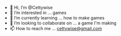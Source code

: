 - 👋 Hi, I’m @Cettywise
- 👀 I’m interested in ... games
- 🌱 I’m currently learning ... how to make games
- 💞️ I’m looking to collaborate on ... a game I'm making
- 📫 How to reach me ... cettywise@gmail.com

<!---
Cettywise/Cettywise is a ✨ special ✨ repository because its `README.md` (this file) appears on your GitHub profile.
You can click the Preview link to take a look at your changes.
--->
